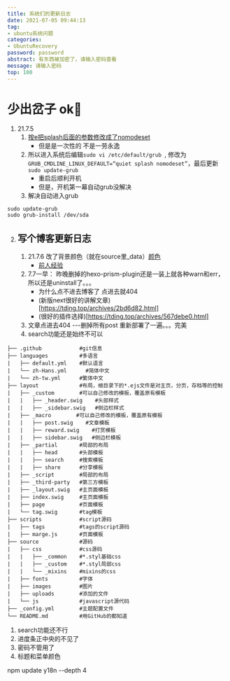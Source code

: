 ```yaml
---
title: 系统们的更新日志
date: 2021-07-05 09:44:13
tag:
- ubuntu系统问题
categories:
- UbuntuRecovery
password: password
abstract: 有东西被加密了，请输入密码查看
message: 请输入密码
top: 100
---
```



# 少出岔子 ok💢
<!-- more -->

1. 21.7.5
    1. [按e把splash后面的参数修改成了nomodeset](https://blog.csdn.net/weixin_43074462/article/details/100716511)
        - 但是是一次性的 不是一劳永逸
    2. 所以进入系统后编辑`sudo vi /etc/default/grub `, 修改为`GRUB_CMDLINE_LINUX_DEFAULT=“quiet splash nomodeset”`，最后更新`sudo update-grub`
        - 重启后顺利开机
        - 但是，开机第一幕自动grub没解决
    3. 解决自动进入grub
```
sudo update-grub
sudo grub-install /dev/sda
```

2. ## 写个博客更新日志
    1. 21.7.6 改了背景颜色（就在source里_data）[颜色](https://www.sioe.cn/yingyong/yanse-rgb-16/)
        - [前人经验](https://marmalade.vip/nextthemebeautify3.html)
    2. 7.7一早： 昨晚删掉的hexo-prism-plugin还是一装上就各种warn和err，所以还是uninstall了。。。
        - 为什么点不进去博客了 点进去就404
        - (新版next很好的讲解文章)[https://tding.top/archives/2bd6d82.html]
        - (很好的插件选择)[https://tding.top/archives/567debe0.html]
    3. 文章点进去404 ---删掉所有post 重新部署了一遍。。。完美
    4. search功能还是始终不可以


```
├── .github            #git信息
├── languages          #多语言
|   ├── default.yml    #默认语言
|   └── zh-Hans.yml      #简体中文
|   └── zh-tw.yml      #繁体中文
├── layout             #布局，根目录下的*.ejs文件是对主页，分页，存档等的控制
|   ├── _custom        #可以自己修改的模板，覆盖原有模板
|   |   ├── _header.swig    #头部样式
|   |   ├── _sidebar.swig   #侧边栏样式
|   ├── _macro        #可以自己修改的模板，覆盖原有模板
|   |   ├── post.swig    #文章模板
|   |   ├── reward.swig    #打赏模板
|   |   ├── sidebar.swig   #侧边栏模板
|   ├── _partial       #局部的布局
|   |   ├── head       #头部模板
|   |   ├── search     #搜索模板
|   |   ├── share      #分享模板
|   ├── _script        #局部的布局
|   ├── _third-party   #第三方模板
|   ├── _layout.swig   #主页面模板
|   ├── index.swig     #主页面模板
|   ├── page           #页面模板
|   └── tag.swig       #tag模板
├── scripts            #script源码
|   ├── tags           #tags的script源码
|   ├── marge.js       #页面模板
├── source             #源码
|   ├── css            #css源码
|   |   ├── _common    #*.styl基础css
|   |   ├── _custom    #*.styl局部css
|   |   └── _mixins    #mixins的css
|   ├── fonts          #字体
|   ├── images         #图片
|   ├── uploads        #添加的文件
|   └── js             #javascript源代码
├── _config.yml        #主题配置文件
└── README.md          #用GitHub的都知道
```
1. search功能还不行
2. 进度条正中央的不见了
3. 密码不管用了
4. 标题和菜单颜色


 npm update y18n --depth 4
